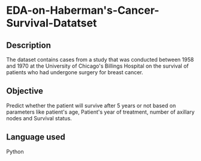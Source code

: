 <h1>EDA-on-Haberman's-Cancer-Survival-Datatset</h1>

<h2><b>Description</h2></b>
The dataset contains cases from a study that was conducted between 1958 and 1970 at the University of Chicago's Billings Hospital on the survival of patients who had undergone surgery for breast cancer.


<h2><b> Objective</h2></b>
Predict whether the patient will survive after 5 years or not based on parameters like patient's age, Patient's year of treatment,
number of axillary nodes and Survival status.

<h2><b>Language used</h2></b>
Python 

